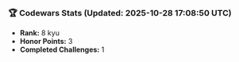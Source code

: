 ### 🏆 Codewars Stats (Updated: 2025-10-28 17:08:50 UTC)

- **Rank:** 8 kyu
- **Honor Points:** 3
- **Completed Challenges:** 1

